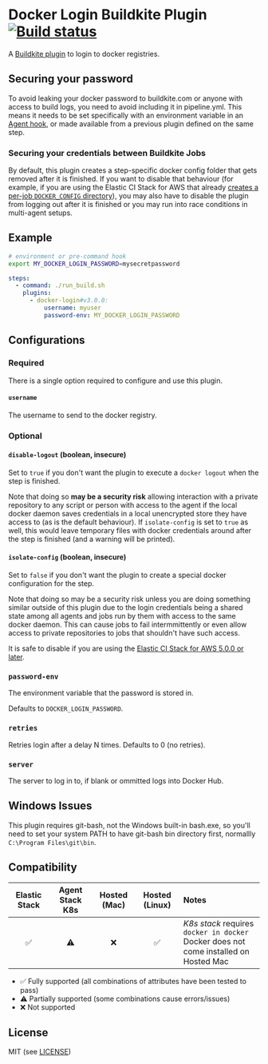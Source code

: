 # Docker Login Buildkite Plugin [![Build status](https://badge.buildkite.com/26275954e05437ec7380e553bb83a515d70be2a0abf8f08815.svg?branch=master)](https://buildkite.com/buildkite/plugins-docker-login)

A [Buildkite plugin](https://buildkite.com/docs/agent/v3/plugins) to login to docker registries.

## Securing your password

To avoid leaking your docker password to buildkite.com or anyone with access to build logs, you need to avoid including it in pipeline.yml. This means it needs to be set specifically with an environment variable in an [Agent hook](https://buildkite.com/docs/agent/hooks), or made available from a previous plugin defined on the same step.

### Securing your credentials between Buildkite Jobs

By default, this plugin creates a step-specific docker config folder that gets removed after it is finished. If you want to disable that behaviour (for example, if you are using the Elastic CI Stack for AWS that already [creates a per-job `DOCKER_CONFIG` directory](https://github.com/buildkite/elastic-ci-stack-for-aws/pull/756)), you may also have to disable the plugin from logging out after it is finished or you may run into race conditions in multi-agent setups.

## Example

```bash
# environment or pre-command hook
export MY_DOCKER_LOGIN_PASSWORD=mysecretpassword
```

```yml
steps:
  - command: ./run_build.sh
    plugins:
      - docker-login#v3.0.0:
          username: myuser
          password-env: MY_DOCKER_LOGIN_PASSWORD
```

## Configurations

### Required

There is a single option required to configure and use this plugin.

#### `username`

The username to send to the docker registry.

### Optional

#### `disable-logout` (boolean, insecure)

Set to `true` if you don't want the plugin to execute a `docker logout` when the step is finished.

Note that doing so **may be a security risk** allowing interaction with a private repository to any script or person with access to the agent if the local docker daemon saves credentials in a local unencrypted store they have access to (as is the default behaviour). If `isolate-config` is set to `true` as well, this would leave temporary files with docker credentials around after the step is finished (and a warning will be printed).

#### `isolate-config` (boolean, insecure)

Set to `false` if you don't want the plugin to create a special docker configuration for the step.

Note that doing so may be a security risk unless you are doing something similar outside of this plugin due to the login credentials being a shared state among all agents and jobs run by them with access to the same docker daemon. This can cause jobs to fail intermmittently or even allow access to private repositories to jobs that shouldn't have such access.

It is safe to disable if you are using the [Elastic CI Stack for AWS 5.0.0 or later](https://github.com/buildkite/elastic-ci-stack-for-aws).

### `password-env`

The environment variable that the password is stored in.

Defaults to `DOCKER_LOGIN_PASSWORD`.

### `retries`

Retries login after a delay N times. Defaults to 0 (no retries).

### `server`

The server to log in to, if blank or ommitted logs into Docker Hub.

## Windows Issues

This plugin requires git-bash, not the Windows built-in bash.exe, so you'll need to set your system PATH to have git-bash bin directory first, normallly `C:\Program Files\git\bin`.

## Compatibility

| Elastic Stack | Agent Stack K8s | Hosted (Mac) | Hosted (Linux) | Notes |
| :-----------: | :-------------: | :----: | :----: |:---- |
| ✅ | ⚠️ | ❌ | ✅ | *K8s stack* requires `docker in docker`<br/> Docker does not come installed on Hosted Mac|

- ✅ Fully supported (all combinations of attributes have been tested to pass)
- ⚠️ Partially supported (some combinations cause errors/issues)
- ❌ Not supported

## License

MIT (see [LICENSE](LICENSE))
